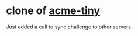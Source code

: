 # clone of [acme-tiny](https://github.com/diafygi/acme-tiny)

Just added a call to sync challenge to other servers. 
